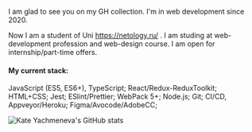 I am glad to see you on my GH collection. I'm in web development since 2020.


Now I am a student of Uni https://netology.ru/ . I am studing at web-development profession and web-design course.
I am open for internship/part-time offers.

#### My current stack:
 JavaScript (ES5, ES6+), TypeScript;
 React/Redux-ReduxToolkit;
 HTML+CSS;
 Jest;
 ESlint/Prettier;
 WebPack 5+;
 Node.js;
 Git;
 CI/CD, Appveyor/Heroku;
 Figma/Avocode/AdobeCC;

![Kate Yachmeneva's GitHub stats](https://github-readme-stats.vercel.app/api?username=KateYachmeneva)
